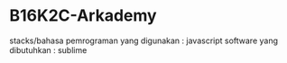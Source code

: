 # B16K2C-Arkademy
stacks/bahasa pemrograman yang digunakan : javascript
software yang dibutuhkan : sublime

